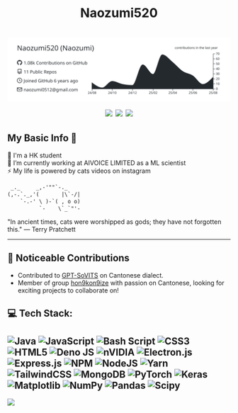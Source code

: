 <h1 align="center">
  Naozumi520
</h1>

<h1 align="center">
  <img src="https://raw.githubusercontent.com/Naozumi520/Naozumi520/main/profile-summary-card-output/graywhite/0-profile-details.svg" width="520">
  <img src="https://github-readme-stats.vercel.app/api/top-langs/?username=Naozumi520&theme=graywhite&hide_border=false&include_all_commits=true&count_private=true&layout=compact" width="270">
  <img src="https://github-readme-stats.vercel.app/api?username=Naozumi520&theme=graywhite&hide_border=false&include_all_commits=true&count_private=true" width="375">
  <img src="https://nirzak-streak-stats.vercel.app/?user=Naozumi520&theme=graywhite&hide_border=false" width="415">
</h1>

## My Basic Info 📝
🔭 I'm a HK student<br>
👯 I’m currently working at AIVOICE LIMITED as a ML scientist<br>
⚡ My life is powered by cats videos on instagram

```
 _._     _,-'""`-._
(,-.`._,'(       |\`-/|
    `-.-' \ )-`( , o o)
          `-    \`_`"'-
```

"In ancient times, cats were worshipped as gods; they have not forgotten this." — Terry Pratchett  

---

## 🤝 Noticeable Contributions
- Contributed to [GPT-SoVITS](https://github.com/RVC-Boss/GPT-SoVITS) on Cantonese dialect.
- Member of group [hon9kon9ize](https://github.com/hon9kon9ize) with passion on Cantonese, looking for exciting projects to collaborate on!

## 💻 Tech Stack:
![Java](https://img.shields.io/badge/java-%23ED8B00.svg?style=for-the-badge&logo=openjdk&logoColor=white) ![JavaScript](https://img.shields.io/badge/javascript-%23323330.svg?style=for-the-badge&logo=javascript&logoColor=%23F7DF1E) ![Bash Script](https://img.shields.io/badge/bash_script-%23121011.svg?style=for-the-badge&logo=gnu-bash&logoColor=white) ![CSS3](https://img.shields.io/badge/css3-%231572B6.svg?style=for-the-badge&logo=css3&logoColor=white) ![HTML5](https://img.shields.io/badge/html5-%23E34F26.svg?style=for-the-badge&logo=html5&logoColor=white) ![Deno JS](https://img.shields.io/badge/deno%20js-000000?style=for-the-badge&logo=deno&logoColor=white) ![nVIDIA](https://img.shields.io/badge/cuda-000000.svg?style=for-the-badge&logo=nVIDIA&logoColor=green) ![Electron.js](https://img.shields.io/badge/Electron-191970?style=for-the-badge&logo=Electron&logoColor=white) ![Express.js](https://img.shields.io/badge/express.js-%23404d59.svg?style=for-the-badge&logo=express&logoColor=%2361DAFB) ![NPM](https://img.shields.io/badge/NPM-%23CB3837.svg?style=for-the-badge&logo=npm&logoColor=white) ![NodeJS](https://img.shields.io/badge/node.js-6DA55F?style=for-the-badge&logo=node.js&logoColor=white) ![Yarn](https://img.shields.io/badge/yarn-%232C8EBB.svg?style=for-the-badge&logo=yarn&logoColor=white) ![TailwindCSS](https://img.shields.io/badge/tailwindcss-%2338B2AC.svg?style=for-the-badge&logo=tailwind-css&logoColor=white) ![MongoDB](https://img.shields.io/badge/MongoDB-%234ea94b.svg?style=for-the-badge&logo=mongodb&logoColor=white) ![PyTorch](https://img.shields.io/badge/PyTorch-%23EE4C2C.svg?style=for-the-badge&logo=PyTorch&logoColor=white) ![Keras](https://img.shields.io/badge/Keras-%23D00000.svg?style=for-the-badge&logo=Keras&logoColor=white) ![Matplotlib](https://img.shields.io/badge/Matplotlib-%23ffffff.svg?style=for-the-badge&logo=Matplotlib&logoColor=black) ![NumPy](https://img.shields.io/badge/numpy-%23013243.svg?style=for-the-badge&logo=numpy&logoColor=white) ![Pandas](https://img.shields.io/badge/pandas-%23150458.svg?style=for-the-badge&logo=pandas&logoColor=white) ![Scipy](https://img.shields.io/badge/SciPy-%230C55A5.svg?style=for-the-badge&logo=scipy&logoColor=%white)
---

![](https://komarev.com/ghpvc/?username=Naozumi520&color=ff69b4)

